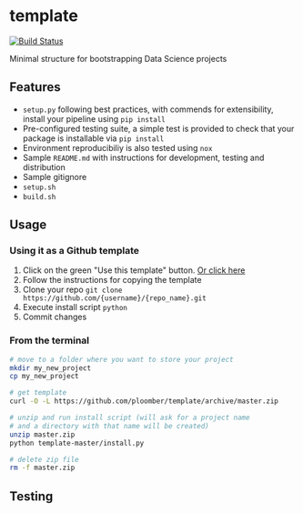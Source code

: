 # template

[![Build Status](https://travis-ci.org/ploomber/template.svg?branch=master)](https://travis-ci.org/ploomber/template)

Minimal structure for bootstrapping Data Science projects

## Features

* `setup.py` following best practices, with commends for extensibility, install your pipeline using `pip install`
* Pre-configured testing suite, a simple test is provided to check that your package is installable via `pip install`
* Environment reproducibiliy is also tested using `nox`
* Sample `README.md` with instructions for development, testing and distribution
* Sample gitignore
* `setup.sh`
* `build.sh`

## Usage

### Using it as a Github template

1. Click on the green "Use this template" button. [Or click here](https://github.com/ploomber/template/generate)
2. Follow the instructions for copying the template
3. Clone your repo `git clone https://github.com/{username}/{repo_name}.git`
4. Execute install script `python `
5. Commit changes


### From the terminal

```bash
# move to a folder where you want to store your project
mkdir my_new_project
cp my_new_project

# get template
curl -O -L https://github.com/ploomber/template/archive/master.zip

# unzip and run install script (will ask for a project name
# and a directory with that name will be created)
unzip master.zip
python template-master/install.py

# delete zip file
rm -f master.zip
```

## Testing
